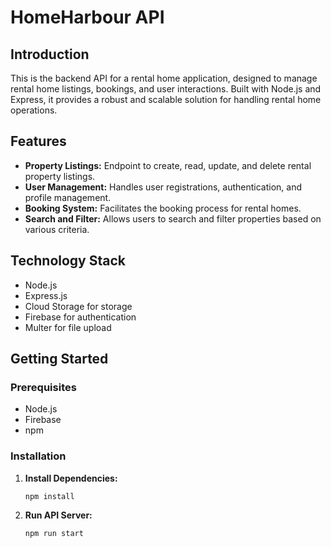 # HomeHarbour API

## Introduction

This is the backend API for a rental home application, designed to manage rental home listings, bookings, and user interactions. Built with Node.js and Express, it provides a robust and scalable solution for handling rental home operations.

## Features

- **Property Listings:** Endpoint to create, read, update, and delete rental property listings.
- **User Management:** Handles user registrations, authentication, and profile management.
- **Booking System:** Facilitates the booking process for rental homes.
- **Search and Filter:** Allows users to search and filter properties based on various criteria.

## Technology Stack

- Node.js
- Express.js
- Cloud Storage for storage
- Firebase for authentication
- Multer for file upload

## Getting Started

### Prerequisites

- Node.js
- Firebase
- npm

### Installation

1. **Install Dependencies:**
   ```bash
   npm install
   ```
2. **Run API Server:**
   ```bash
   npm run start
   ```
